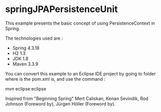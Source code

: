 # springJPAPersistenceUnit
This example presents the basic concept of using PersistenceContext in Spring.

The technologies used are :
 - Spring 4.3.18
 - H2 1.3
 - JDK 1.8
 - Maven 3.3.9

You can convert this example to an Eclipse IDE project by going to folder where is the pom.xml is, and use the command :

mvn eclipse:eclipse

Inspired from "Beginning Spring" Mert Caliskan, Kenan Sevindik, Rod Johnson (Foreword by), Jürgen Höller (Foreword by).
